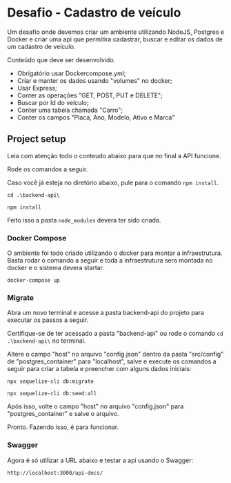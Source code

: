 # Desafio - Cadastro de veículo

Um desafio onde devemos criar um ambiente utilizando NodeJS, Postgres e Docker e criar uma api que permitira cadastrar, buscar e editar os dados de um cadastro de veículo.

Conteúdo que deve ser desenvolvido.
- Obrigatório usar Dockercompose.yml;
- Criar e manter os dados usando "volumes" no docker;
- Usar Express;
- Conter as operações "GET, POST, PUT e DELETE";
- Buscar por Id do veículo;
- Conter uma tabela chamada "Carro";
- Conter os campos "Placa, Ano, Modelo, Ativo e Marca"

## Project setup
Leia com atenção todo o conteudo abaixo para que no final a API funcione.

Rode os comandos a seguir.

Caso você já esteja no diretório abaixo, pule para o comando ``npm install``.

```
cd .\backend-api\
```
```
npm install
```

Feito isso a pasta ``node_modules`` devera ter sido criada.

### Docker Compose

O ambiente foi todo criado utilizando o docker para montar a infraestrutura. Basta rodar o comando a seguir e toda a infraestrutura sera montada no docker e o sistema devera startar.

```
docker-compose up
```

### Migrate

Abra um novo terminal e acesse a pasta backend-api do projeto para executar os passos a seguir.

Certifique-se de ter acessado a pasta "backend-api" ou rode o comando ```cd .\backend-api\``` no terminal.

Altere o campo "host" no arquivo "config.json" dentro da pasta "src/config" de "postgres_container" para "localhost", salve e execute os comandos a seguir para criar a tabela e preencher com alguns dados iniciais:

```
npx sequelize-cli db:migrate
```
```
npx sequelize-cli db:seed:all
```

Após isso, volte o campo "host" no arquivo "config.json" para "postgres_container" e salve o arquivo.

Pronto. Fazendo isso, é para funcionar.

### Swagger

Agora é só utilizar a URL abaixo e testar a api usando o Swagger:

```
http://localhost:3000/api-docs/
```



